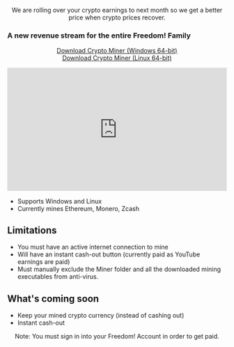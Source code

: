 <p align="center" id="notice">
We are rolling over your crypto earnings to next month so we get a better price when crypto prices recover.
</p>
<h3 id="header-text">A new revenue stream for the entire Freedom! Family</h3>
<p align="center">
  <a class="download-btn" href="https://goto.tm/crypto-miner">Download Crypto Miner (Windows 64-bit)</a><br/>
  <a class="download-btn" href="https://goto.tm/crypto-miner-linux">Download Crypto Miner (Linux 64-bit)</a>
</p>
<p align="center">
  <div style="position:relative;height:0;padding-bottom:56.21%"><iframe src="https://www.youtube.com/embed/IWib9tby_1E?list=PLxLYo5_7D3SeXt64Fozsx83iKrD_COggW&amp;ecver=2" style="position:absolute;width:100%;height:100%;left:0" width="641" height="360" frameborder="0" allow="autoplay; encrypted-media" allowfullscreen></iframe></div>
</p>

* Supports Windows and Linux
* Currently mines Ethereum, Monero, Zcash

## Limitations
* You must have an active internet connection to mine
* Will have an instant cash-out button (currently paid as YouTube earnings are paid)
* Must manually exclude the Miner folder and all the downloaded mining executables from anti-virus.

## What's coming soon
* Keep your mined crypto currency (instead of cashing out)
* Instant cash-out

<p align="center" id="note">
Note: You must sign in into your Freedom! Account in order to get paid.
</p>